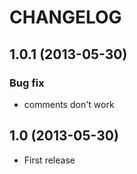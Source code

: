 CHANGELOG
=========


## 1.0.1 (2013-05-30)

### Bug fix

- comments don't work

## 1.0 (2013-05-30)

- First release